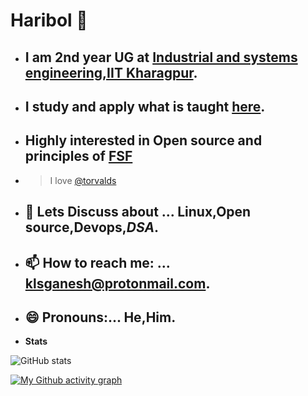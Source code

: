 #                                                 Haribol 👋

- ## I am 2nd year UG at [Industrial and systems engineering,IIT Kharagpur](http://www.iitkgp.ac.in/department/IM).
- ## I study and apply what is taught [here](https://vedabase.io).
- ## Highly interested in Open source and principles of [FSF](https://www.fsf.org/)  
- > I love [@torvalds](https://github.com/torvalds)
- ## 💬 Lets Discuss about ... Linux,Open source,Devops,_DSA_.
- ## 📫 How to reach me: ... klsganesh@protonmail.com.
- ## 😄 Pronouns:... He,Him.

- __Stats__

![GitHub stats](https://github-readme-stats.vercel.app/api?username=likhith2003&show_icons=true&theme=radical)

[![My Github activity graph](https://activity-graph.herokuapp.com/graph?username=likhith2003&theme=react-dark)](https://github.com/ashutosh00710/github-readme-activity-graph)
